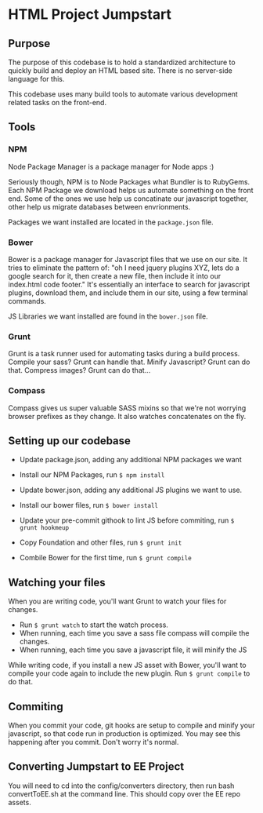 HTML Project Jumpstart
=======================

## Purpose

The purpose of this codebase is to hold a standardized architecture to quickly build and deploy an HTML based site. There is no server-side language for this.

This codebase uses many build tools to automate various development related tasks on the front-end.

## Tools

### NPM

Node Package Manager is a package manager for Node apps :)

Seriously though, NPM is to Node Packages what Bundler is to RubyGems. Each NPM Package we download helps us automate something on the front end. Some of the ones we use help us concatinate our javascript together, other help us migrate databases between envrionments.

Packages we want installed are located in the `package.json` file.

### Bower

Bower is a package manager for Javascript files that we use on our site. It tries to eliminate the pattern of:
"oh I need jquery plugins XYZ, lets do a google search for it, then create a new file, then include it into our index.html code footer."
It's essentially an interface to search for javascript plugins, download them, and include them in our site, using a few
terminal commands.

JS Libraries we want installed are found in the `bower.json` file.

### Grunt

Grunt is a task runner used for automating tasks during a build process. Compile your sass? Grunt can handle that. Minify Javascript? Grunt can do that. Compress images? Grunt can do that...

### Compass

Compass gives us super valuable SASS mixins so that we're not worrying browser prefixes as they change. It also watches concatenates on the fly.

## Setting up our codebase

* Update package.json, adding any additional NPM packages we want
* Install our NPM Packages, run `$ npm install`

* Update bower.json, adding any additional JS plugins we want to use.
* Install our bower files, run `$ bower install`

* Update your pre-commit githook to lint JS before commiting, run `$ grunt hookmeup`

* Copy Foundation and other files, run `$ grunt init`
* Combile Bower for the first time, run `$ grunt compile`

## Watching your files

When you are writing code, you'll want Grunt to watch your files for changes.

* Run `$ grunt watch` to start the watch process.
* When running, each time you save a sass file compass will compile the changes.
* When running, each time you save a javascript file, it will minify the JS

While writing code, if you install a new JS asset with Bower, you'll want to compile your code again to include the new plugin. Run `$ grunt compile` to do that.

## Commiting

When you commit your code, git hooks are setup to compile and minify your javascript, so that code run in production is optimized. You may see this happening after you commit. Don't worry it's normal.

## Converting Jumpstart to EE Project

You will need to cd into the config/converters directory, then run bash convertToEE.sh at the command line. This should copy over the EE repo assets.

